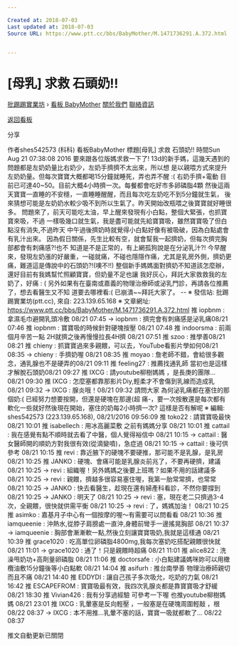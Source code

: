 ```yaml
---

Created at: 2018-07-03
Last updated at: 2018-07-03
Source URL: https://www.ptt.cc/bbs/BabyMother/M.1471736291.A.372.html


---
```


# [母乳] 求救 石頭奶!!


[批踢踢實業坊](https://www.ptt.cc/bbs/) › [看板 BabyMother](https://www.ptt.cc/bbs/BabyMother/index.html) [關於我們](https://www.ptt.cc/about.html) [聯絡資訊](https://www.ptt.cc/contact.html)

[返回看板](https://www.ptt.cc/bbs/BabyMother/index.html)

分享

作者shes542573 (科科)
看板BabyMother
標題\[母乳\] 求救 石頭奶!!
時間Sun Aug 21 07:38:08 2016
要來跟各位版媽求救一下了! 13d的新手媽，這幾天遇到的問題都是左奶奶量比右奶少，左奶手擠擠不太出來，所以想 是以親喂方式來提升左奶奶量。但每次寶寶大概都喝15分鐘就睡死，弄也弄不醒 :( 右奶手擠+電動 目前已可達40~50。目前大概4小時擠一次。每餐都會吃好市多卵磷脂4顆 然後這兩天寶寶一直睡的不安穩，一直睡睡醒醒，而且每次吃左奶吃不到5分鐘就生氣， 後來猜想可能是左奶奶水較少吸不到所以生氣了。昨天開始改瓶喂之後寶寶就好睡很多。 問題來了，前天可能吃太油，早上醒來發現有小白點，整個大緊張，也抓寶寶來吸，不過 一樣吸幾口就生氣，我是盡可能就先給寶寶吸，雖然寶寶吸了但白點沒有消失,不過昨天 中午過後擠奶時就覺得小白點好像有被吸破，因為白點處會有乳汁出來。 因為假日關係，先生比較有空，就會幫我一起擠奶，但每次擠完胸部都會有刺痛感?!也不 知道是不是正常的，有上網孤狗說是在分泌乳汁?! 今早醒來，發現左奶漲的好嚴重，一碰就痛，不碰也隱隱作痛，尤其是乳房外側，擠奶更 痛，難道這是傳說中的石頭奶?!(噢不!!) 整個新手媽媽面對擠奶不知道該怎麼辦，還好目前有我媽幫忙照顧寶寶，但奶量不足也讓 我好灰心，拜託大家救救我的左奶了，好痛 : ( 另外如果有在臺南或嘉義的物理治療師或泌乳門診，再請各位推薦了，想去看醫生又不知 道要去哪裡看:( 已崩潰~~拜託大家了。 -- ※ 發信站: 批踢踢實業坊(ptt.cc), 來自: 223.139.65.168 ※ 文章網址: <https://www.ptt.cc/bbs/BabyMother/M.1471736291.A.372.html>
推 iopbnm : 拿濕毛巾避開乳頭冷敷 08/21 07:45
→ iopbnm : 擠完會有刺痛感是泌乳痛08/21 07:46
推 iopbnm : 寶寶吸的時候針對硬塊按壓 08/21 07:48
推 indoorsma : 前兩個月辛苦一點 2H就擠之後再慢慢拉長4H擠 08/21 07:51
推 szoo : 推學善08/21 08:21
推 chieny : 抓寶寶過來多親餵，可以去，YouTube看影片學如何08/21 08:35
→ chieny : 手擠奶喔 08/21 08:35
推 moyao : 詹老師不錯，會給很多觀念，通乳腺也不是硬弄的08/21 09:11
推 feeling27 : 推薦找通乳師 當初也是這樣才解脫石頭奶08/21 09:27
推 IXCG : 請youtube柳樹媽媽 ，是長庚的團隊…08/21 09:30
推 IXCG : 怎麼塞都靠那影片Diy,輕柔才不會傷到乳線而造成乳 08/21 09:32
→ IXCG : 腺炎哦！08/21 09:32
請問大家 為何泌乳痛都在塞住的那個奶:( 已經努力想要按開，但還是硬塊在那邊(超 痛-，要一次按散還是每次都有軟化一些就好然後現在開始，塞住的奶每2小時擠一次? 這樣是否有解呢 ※ 編輯: shes542573 (223.139.65.168), 08/21/2016 09:56:09
推 toko22 : 請寶寶吸最快 08/21 10:01
推 isabellech : 用冰高麗菜敷 之前有媽媽分享 08/21 10:01
推 cattail : 我在感覺有點不順時就去看了中醫，個人覺得裕信中 08/21 10:15
→ cattail : 醫女醫師開的順奶方對我很有效(從滴變噴)，急症過 08/21 10:15
→ cattail : 後可供參考 08/21 10:15
推 revi : 靠近腋下的硬塊不要硬推，那可能不是乳腺，是乳房 08/21 10:25
推 JANKO : 硬塊、會痛可能是乳腺炎前兆了，不要再硬擠，建議 08/21 10:25
→ revi : 組織喔！另外媽媽之後要上班嗎？如果不用的話建議多 08/21 10:25
→ revi : 親餵，擠越多很容易塞住喔，我第一胎常常擠，也常常 08/21 10:25
→ JANKO : 快去看醫生，趁現在還有婦產科看診，不然你要撐到 08/21 10:25
→ JANKO : 明天了 08/21 10:25
→ revi : 塞，現在老二只擠過3-4次，全親餵，很快就供需平衡 08/21 10:25
→ revi : 了，媽媽加油！ 08/21 10:25
推 asimko : 嘉基月子中心有一個按摩的喔～有需要可以問看看 08/21 10:36
推 iamqueenie : 沖熱水,從脖子肩膀處一直沖,身體前彎手一邊搖晃胸部 08/21 10:37
→ iamqueenie : 胸部會漸漸軟一點,然後立刻讓寶寶吸奶,我就是這樣通 08/21 10:39
推 grace1020 : 吃高單位卵磷脂4800mg,我每次塞奶吃搭配親餵很快就 08/21 11:01
→ grace1020 : 通了！只是親餵時超痛 08/21 11:01
推 alice822 : 洗澡甩奶功+高劑量卵磷脂 08/21 11:06
推 doctorsafe : 小白點建議媽咪妳可以用橄欖油敷15分鐘後等小白點軟 08/21 14:04
推 asifurh : 推台南學善 物理治療師親切而且不痛 08/21 14:40
推 EDDYDI : 讓自己孩子多次吸允，吃奶的力氣 08/21 16:42
推 ESCAPEFROM : 寶寶吸最有效，我四次乳腺炎都是靠寶寶吸才舒緩 08/21 18:30
推 Vivian426 : 我有分享過經驗 可參考一下喔 也推youtube柳樹媽媽 08/21 23:01
推 IXCG : 乳暈塞是反向輕壓 ，一般塞是在硬塊周圍輕敲 ，根 08/22 08:37
→ IXCG : 本不用推…乳暈不塞的話，寶寶一吸就都軟了… 08/22 08:37

推文自動更新已關閉

